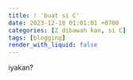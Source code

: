 ```yaml
---
title: ! 'buat si C'
date: 2023-12-18 01:01:01 +0700
categories: [Z dibawah kan, si C]
tags: [blogging]
render_with_liquid: false
---
```


iyakan?
